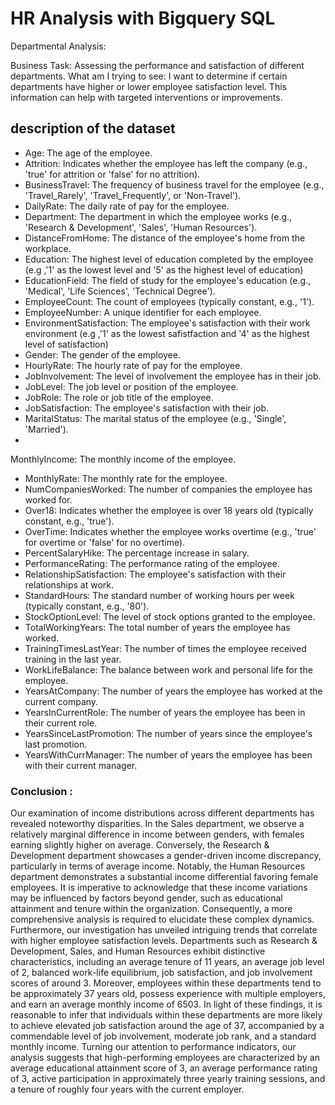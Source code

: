 # HR Analysis with Bigquery SQL

Departmental Analysis:

Business Task: Assessing the performance and satisfaction of different departments.
What am I trying to see: I want to determine if certain departments have higher or lower employee satisfaction level.
This information can help with targeted interventions or improvements.

## description of the dataset

* Age: The age of the employee.
* Attrition: Indicates whether the employee has left the company (e.g., 'true' for attrition or 'false' for no attrition).
* BusinessTravel: The frequency of business travel for the employee (e.g., 'Travel_Rarely', 'Travel_Frequently', or 'Non-Travel').
* DailyRate: The daily rate of pay for the employee.
* Department: The department in which the employee works (e.g., 'Research & Development', 'Sales', 'Human Resources').
* DistanceFromHome: The distance of the employee's home from the workplace.
* Education: The highest level of education completed by the employee (e.g ,'1' as the lowest level and '5' as the highest level of education)
* EducationField: The field of study for the employee's education (e.g., 'Medical', 'Life Sciences', 'Technical Degree').
* EmployeeCount: The count of employees (typically constant, e.g., '1').
* EmployeeNumber: A unique identifier for each employee.
* EnvironmentSatisfaction: The employee's satisfaction with their work environment  (e.g ,'1' as the lowest safistfaction  and '4' as the highest level of satisfaction)
* Gender: The gender of the employee.
* HourlyRate: The hourly rate of pay for the employee.
* JobInvolvement: The level of involvement the employee has in their job.
* JobLevel: The job level or position of the employee.
* JobRole: The role or job title of the employee.
* JobSatisfaction: The employee's satisfaction with their job.
* MaritalStatus: The marital status of the employee (e.g., 'Single', 'Married').
*
 MonthlyIncome: The monthly income of the employee.
* MonthlyRate: The monthly rate for the employee.
* NumCompaniesWorked: The number of companies the employee has worked for.
* Over18: Indicates whether the employee is over 18 years old (typically constant, e.g., 'true').
* OverTime: Indicates whether the employee works overtime (e.g., 'true' for overtime or 'false' for no overtime).
* PercentSalaryHike: The percentage increase in salary.
* PerformanceRating: The performance rating of the employee.
* RelationshipSatisfaction: The employee's satisfaction with their relationships at work.
* StandardHours: The standard number of working hours per week (typically constant, e.g., '80').
* StockOptionLevel: The level of stock options granted to the employee.
* TotalWorkingYears: The total number of years the employee has worked.
* TrainingTimesLastYear: The number of times the employee received training in the last year.
* WorkLifeBalance: The balance between work and personal life for the employee.
* YearsAtCompany: The number of years the employee has worked at the current company.
* YearsInCurrentRole: The number of years the employee has been in their current role.
* YearsSinceLastPromotion: The number of years since the employee's last promotion.
* YearsWithCurrManager: The number of years the employee has been with their current manager.

### Conclusion :

Our examination of income distributions across different departments has revealed noteworthy disparities. In the Sales department, we observe a relatively marginal difference in income between genders, with females earning slightly higher on average. Conversely, the Research & Development department showcases a gender-driven income discrepancy, particularly in terms of average income. Notably, the Human Resources department demonstrates a substantial income differential favoring female employees.
It is imperative to acknowledge that these income variations may be influenced by factors beyond gender, such as educational attainment and tenure within the organization. Consequently, a more comprehensive analysis is required to elucidate these complex dynamics.
Furthermore, our investigation has unveiled intriguing trends that correlate with higher employee satisfaction levels. Departments such as Research & Development, Sales, and Human Resources exhibit distinctive characteristics, including an average tenure of 11 years, an average job level of 2, balanced work-life equilibrium, job satisfaction, and job involvement scores of around 3. Moreover, employees within these departments tend to be approximately 37 years old, possess experience with multiple employers, and earn an average monthly income of 6503.
In light of these findings, it is reasonable to infer that individuals within these departments are more likely to achieve elevated job satisfaction around the age of 37, accompanied by a commendable level of job involvement, moderate job rank, and a standard monthly income.
Turning our attention to performance indicators, our analysis suggests that high-performing employees are characterized by an average educational attainment score of 3, an average performance rating of 3, active participation in approximately three yearly training sessions, and a tenure of roughly four years with the current employer.
